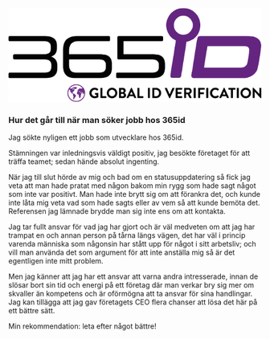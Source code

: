 ![Logo](logo.png)

### Hur det går till när man söker jobb hos 365id

Jag sökte nyligen ett jobb som utvecklare hos 365id.

Stämningen var inledningsvis väldigt positiv, jag besökte företaget för att träffa teamet; sedan hände absolut ingenting.

När jag till slut hörde av mig och bad om en statusuppdatering så fick jag veta att man hade pratat med någon bakom min rygg som hade sagt något som inte var positivt. Man hade inte brytt sig om att förankra det, och kunde inte låta mig veta vad som hade sagts eller av vem så att kunde bemöta det. Referensen jag lämnade brydde man sig inte ens om att kontakta.

Jag tar fullt ansvar för vad jag har gjort och är väl medveten om att jag har trampat en och annan person på tårna längs vägen, det har väl i princip varenda människa som någonsin har stått upp för något i sitt arbetsliv; och vill man använda det som argument för att inte anställa mig så är det egentligen inte mitt problem.

Men jag känner att jag har ett ansvar att varna andra intresserade, innan de slösar bort sin tid och energi på ett företag där man verkar bry sig mer om skvaller än kompetens och är oförmögna att ta ansvar för sina handlingar. Jag kan tillägga att jag gav företagets CEO flera chanser att lösa det här på ett bättre sätt.

Min rekommendation: leta efter något bättre!
